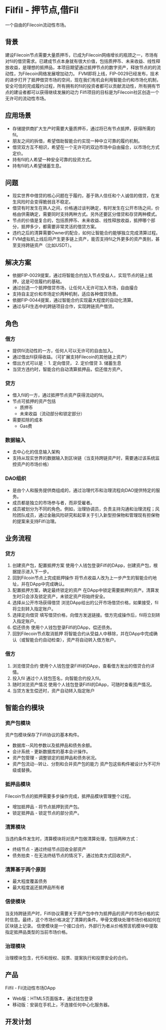 # Filfil - 押节点,借Fil

一个自由的Filecoin流动性市场。

## 背景

建设Filecoin节点需要大量质押币，已成为Filecoin网络增长的瓶颈之一，市场有对fil的借贷需求。已建成节点本身就有很大价值，包括质押币、未来收益、线性释放收益，是理想的抵押品，本项目期望通过抵押节点的数字资产，释放节点的的流动性，为Filecoin网络发展增加动力。
FVM即将上线，FIP-0029已经发布，技术的进步打开了抵押借贷市场的空间，现在我们有机会利用智能合约和市场化机制，安全可信的完成履约过程，所有拥有的fil的投资者都可以贡献流动性，所有拥有节点的建设者都可以获得继续发展的动力
Filfi项目的目标是为Filecoin社区创造一个无许可的流动性市场。

## 应用场景
- 存储提供商扩大生产时需要大量质押币，通过将已有节点抵押，获得所需的fil。
- 朋友之间的拆借，希望借助智能合约实现一种中立可靠的履约机制。
- 借贷双方互不相识，希望在一个无许可的双边市场中自由撮合，以市场化方式定价。
- 持有fil的人希望一种安全可靠的投资方式。
- 持有fil的人希望储蓄生息。

## 问题
- 现实世界中借贷的核心问题在于履约，基于熟人信任和个人诚信的借贷，在发生风险时会变得脆弱且不稳定。
- 借贷有时发生在熟人之间，价格通过谈判确定，有时发生在公开市场之间，价格由供需确定，需要同时支持两种方式。另外还要区分借贷和存贷两种模式。
- 节点的价值是复合的，包括质押币、未来收益、线性释放收益，抵押哪个部分，抵押多少，都需要非常灵活的借贷方案。
- 违约之后的清算需要Owner的配合，如何让智能合约能够独立完成清算过程。
- FVM虚拟机上线后将产生更多链上资产，能否支持fil之外更多的资产类别，甚至支持跨链资产（比如USDT）。

## 解决方案
- 依据FIP-0029提案，通过将智能合约加入节点受益人，实现节点的链上抵押，这是可信履约的基础。
- 通过创造一个抵押借贷市场，让任何人无许可加入市场，自由撮合
- 支持自主定价和市场定价两种机制，适应各种借贷场景。
- 依据FIP-0044提案，通过智能合约实现最大程度的自动化清算。
- 通过与Fil生态中的跨链项目合作，实现跨链资产借贷。

## 角色

### 借方
- 提供fil流动性的一方，任何人可以无许可的自由加入。
- 通过借出fil获得收益。（可扩展支持Filecoin的其他链上资产）
- 借出方式可以是： 1. 定向借贷， 2. 定价借贷  3. 储蓄生息
- 当贷方违约时，智能合约自动清算抵押品，偿还借方资产。

### 贷方
- 借入fil的一方，通过抵押节点资产获得流动的fil。
- 节点可抵押的资产包括
  - 质押币
  - 未来收益（流动部分和锁定部分）
- 需要扣除的成本
  - Gas费

### 数据输入
- 去中心化的信息输入架构
- 支持从现实世界的数据输入到区块链（当支持跨链资产时，需要通过该系统监控资产的市场价格）

### DAO组织
- 是由个人和服务提供商组成的，通过治理代币和治理流程向DAO提供特定的服务。
- 成员都是独立的市场参与者，而非受雇者。
- 成员被划分为不同的角色。例如，治理协调员，负责主持沟通和治理流程；风险团队成员，通过金融风险研究和起草关于引入新型担保物和管理现有担保物的提案来支持Filfi治理。

## 业务流程

### 贷方

1. 创建资产包，配置抵押方案
使用个人钱包登录Filfi的DApp，创建资产包，根据提示进入下一步。
2. 回到Filcoin节点上完成抵押操作
将节点收益人改为上一步产生的智能合约地址，并在DApp中完成确认。
3. 配置抵押方案，确定最终锁定的资产
在DApp中锁定需要抵押的资产。清算发生时只会涉及锁定资产，未锁定资产将始终安全。
4. 选择从公开市场获得借贷
浏览DApp给出的公开市场借贷价格，如果接受，fil将立刻转入指定账户。
5. 选择定向借贷
填写借贷价格，向借方发送链接。借方完成操作后，fil将立刻转入指定账户。
6. 偿还债务
使用个人钱包登录Filfi的DApp，偿还债务。
7. 回到Filecoin节点取消抵押
将智能合约从受益人中移除，并在DApp中完成确认（或智能合约自动检查），资产将自动转入借方账户。


### 借方
1. 浏览借贷合约
使用个人钱包登录Filfil的DApp，查看借方发出的借贷合约详情。
2. 投入fil
通过个人钱包签名，向智能合约投入fil。
3. 随时浏览资产情况
使用个人钱包登录Filfil的DApp，可随时查看资产情况。
4. 当贷方发生偿还时，资产自动转入指定账户



## 智能合约模块

### 资产包模块
资产包模块保存了Filfi协议的基本构件。
- 数据库--风险参数以及抵押品和债务余额。
- 会计系统 - 更新数据库的基本会计操作。
- 资产包管理 - 调整锁定的抵押品和债务状况。
- 资产包流动--转让、分割和合并资产包的能力
资产包这些构件被设计为不可升级或替换。

### 抵押品模块
Filecoin节点的抵押需要多步操作完成，抵押品模块管理整个过程。
- 增加抵押品 - 将节点抵押到资产包。
- 锁定抵押品 - 锁定节点的部分资产。

### 清算模块
当违约条件发生时，清算模块将对资产包做清算处理，包括两种方式：
- 终结节点 - 通过终结节点回收全部资产
- 债务拍卖 - 在无法终结节点的情况下，通过拍卖方式回收资产。

### 清算基于两个原则
- 最大程度覆盖债务
- 最大程度返还抵押品所有者

### 信使模块
当支持跨链资产时，Filfi协议需要关于资产包中作为抵押品的资产的市场价格的实时信息。最终，这个市场价格决定了清算的条件。甲骨文模块处理市场价格如何在区块链上记录。
信使模块是一个接口合约，外部行为者从价格预言机模块中提取指定抵押品类型的当前市场价格。

### 治理模块
治理模块包含，代币和授权、投票、提案执行和投票安全的合约。


## 产品
Filfil - Fil流动性市场DApp
- Web版：HTML5页面版本，通过钱包登录
- 移动版：安装在手机上，不连接任何中心化服务器。

## 开发计划


